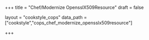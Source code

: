 +++
title = "Chef/Modernize OpensslX509Resource"
draft = false

layout = "cookstyle_cops"
data_path = ["cookstyle","cops_chef_modernize_opensslx509resource"]

+++

<!-- The content of this page is automatically generated from the
cops_chef_modernize_opensslx509resource.yml file in github.com/chef/cookstyle/blob/master/docs-chef-io/data/cookstyle/. -->
